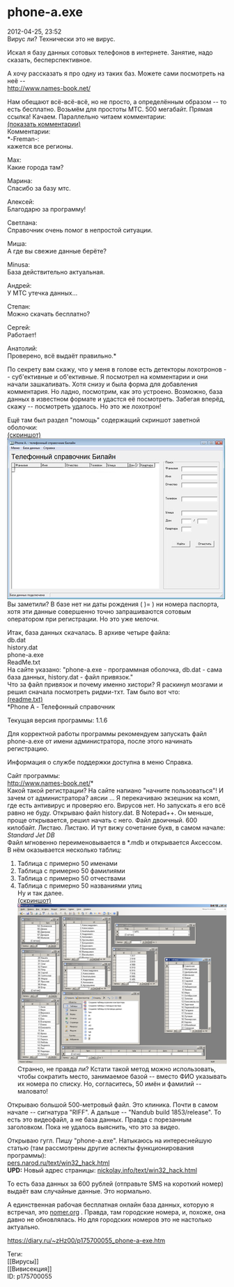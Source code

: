 phone-a.exe
============

   
 2012-04-25, 23:52   
  Вирус ли? Технически это не вирус.   
   
 Искал я базу данных сотовых телефонов в интернете. Занятие, надо сказать, бесперспективное.   
   
 А хочу рассказать я про одну из таких баз. Можете сами посмотреть на неё --   
 <http://www.names-book.net/>   
   
 Нам обещают всё-всё-всё, но не просто, а определённым образом -- то есть бесплатно. Возьмём для простоты МТС. 500 мегабайт. Прямая ссылка! Качаем. Параллельно читаем комментарии:   
  [(показать комментарии)](https://zHz00.diary.ru/p175700055.htm?index=1#linkmore175700055m1)      
 Комментарии:   
  *-Freman-:   
 кажется все регионы.   
   
 Max:   
 Какие города там?   
   
 Марина:   
 Спасибо за базу мтс.   
   
 Алексей:   
 Благодарю за программу!   
   
 Светлана:   
 Справочник очень помог в непростой ситуации.   
   
 Миша:   
 А где вы свежие данные берёте?   
   
 Minusa:   
 База действительно актуальная.   
   
 Андрей:   
 У МТС утечка данных...   
   
 Степан:   
 Можно скачать бесплатно?   
   
 Сергей:   
 Работает!   
   
 Анатолий:   
 Проверено, всё выдаёт правильно.*      
   
 По секрету вам скажу, что у меня в голове есть детекторы лохотронов -- суб'ективные и об'ективные. Я посмотрел на комментарии и они начали зашкаливать. Хотя снизу и была форма для добавления комментария. Но ладно, посмотрим, как это устроено. Возможно, база данных в известном формате и удастся её посмотреть. Забегая вперёд, скажу -- посмотреть удалось. Но это же лохотрон!   
   
 Ещё там был раздел "помощь" содержащий скриншот заветной оболочки:   
  [(скриншот)](https://zHz00.diary.ru/p175700055.htm?index=2#linkmore175700055m2)     ![](pics/b4df73358680.jpg)      
 Вы заметили? В базе нет ни даты рождения ( )= ) ни номера паспорта, хотя эти данные совершенно точно запрашиваются сотовым оператором при регистрации. Но это уже мелочи.   
   
 Итак, база данных скачалась. В архиве четыре файла:   
 db.dat   
 history.dat   
 phone-a.exe   
 ReadMe.txt   
 На сайте указано: "phone-a.exe - программная оболочка, db.dat - сама база данных, history.dat - файл привязок."   
 Что за файл привязок и почему именно хистори? Я раскинул мозгами и решил сначала посмотреть ридми-тхт. Там было вот что:   
  [(readme.txt)](https://zHz00.diary.ru/p175700055.htm?index=3#linkmore175700055m3)      
  *Phone A - Телефонный справочник   
   
 Текущая версия программы: 1.1.6   
   
 Для корректной работы программы рекомендуем запускать файл phone-a.exe от имени администратора, после этого начинать регистрацию.   
   
 Информация о службе поддержки доступна в меню Справка.   
   
 Сайт программы:   
 <http://www.names-book.net/>*      
 Какой такой регистрации? На сайте напиано "начните пользоваться"! И зачем от администратора?   аясии   ... Я перекачиваю экзешник на комп, где есть антивирус и проверяю его. Вирусов нет. Но запускать я его всё равно не буду. Открываю файл history.dat. В Notepad++. Он меньше, проще открывается, решил начать с него. Файл двоичный. 600 килобайт. Листаю. Листаю. И тут вижу сочетание букв, в самом начале:   
  *Standard Jet DB*    
 Файл мгновенно переименовывается в *.mdb и открывается Аксессом. В нём оказывается несколько таблиц:   
 1. Таблица с примерно 50 именами   
 2. Таблица с примерно 50 фамилиями   
 3. Таблица с примерно 50 отчествами   
 4. Таблица с примерно 50 названиями улиц   
 Ну и так далее.   
  [(скриншот)](https://zHz00.diary.ru/p175700055.htm?index=4#linkmore175700055m4)     ![](pics/f1bf469d8616.png)      
 Странно, не правда ли? Кстати такой метод можно использовать, чтобы сократить место, занимаемое базой -- вместо ФИО указывать их номера по списку. Но, согласитесь, 50 имён и фамилий -- маловато!   
   
 Открываю большой 500-метровый файл. Это клиника. Почти в самом начале -- сигнатура "RIFF". А дальше -- "Nandub build 1853/release". То есть это видеофайл, а не база данных. Правда с порезанным заголовком. Пока не удалось выяснить, что это за видео.   
   
 Открываю гугл. Пишу "phone-a.exe". Натыкаюсь на интереснейшую статью (там рассмотрены другие аспекты функционирования программы):   
  [pers.narod.ru/text/win32\_hack.html](http://pers.narod.ru/text/win32_hack.html)    
  **UPD:**  Новый адрес страницы:  [nickolay.info/text/win32\_hack.html](http://nickolay.info/text/win32_hack.html)    
   
 То есть база данных за 600 рублей (отправьте SMS на короткий номер) выдаёт вам случайные данные. Это нормально.   
   
 А единственная рабочая бесплатная онлайн база данных, которую я встречал, это  [nomer.org](http://nomer.org)  . Правда, там городские номера, и, похоже, она давно не обновлялась. Но для городских номеров это не настолько актуально.   
    
 <https://diary.ru/~zHz00/p175700055_phone-a-exe.htm>   
   
 Теги:   
 [[Вирусы]]   
 [[Вивисекция]]   
 ID: p175700055